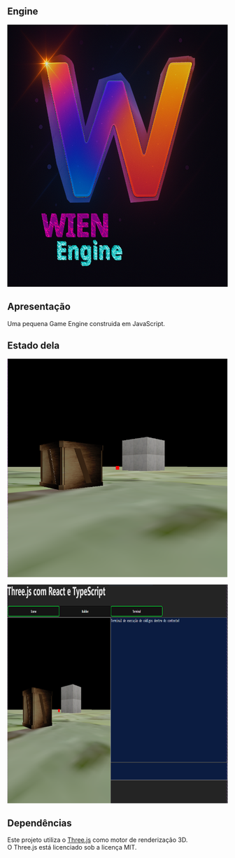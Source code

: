 ## Engine
<p align="center">
    <img src="./images/logo1024x1024-remaster.png" width="600px" height="600px" alt="Meu logo" />
</p>

## Apresentação
Uma pequena Game Engine construida em JavaScript.

## Estado dela
<p align="center">
    <img src="./images/demo.png" width="800px" height="500px" alt="Estado atual da Engine" />
</p>
<p align="center">
    <img src="./images/demo2.png" width="800px" height="500px" alt="Estado atual da Engine" />
</p>

## Dependências
Este projeto utiliza o [Three.js](https://threejs.org/) como motor de renderização 3D.  
O Three.js está licenciado sob a licença MIT.  

